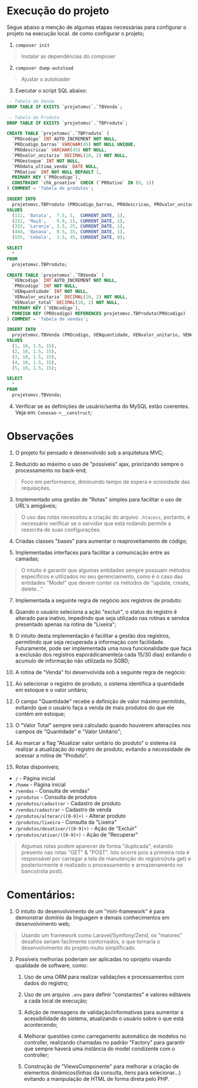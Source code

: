 # Execução do projeto

Segue abaixo a menção de algumas etapas necessárias para configurar o projeto na execução local. de como configurar o projeto;

1. `composer init`
> Instalar as dependências do composer

2. `composer dump-autoload`
> Ajustar o autoloader

3. Executar o script SQL abaixo:

``` SQL
-- Tabela de Venda
DROP TABLE IF EXISTS `projetomvc`.`TBVenda`;

-- Tabela de Produto
DROP TABLE IF EXISTS `projetomvc`.`TBProduto`;

CREATE TABLE `projetomvc`.`TBProduto` (
  `PROcodigo` INT AUTO_INCREMENT NOT NULL,
  `PROcodigo_barras` VARCHAR(45) NOT NULL UNIQUE,
  `PROdescricao` VARCHAR(45) NOT NULL,
  `PROvalor_unitario` DECIMAL(10, 2) NOT NULL,
  `PROestoque` INT NOT NULL,
  `PROdata_ultima_venda` DATE NULL,
  `PROativo` INT NOT NULL DEFAULT 1,
  PRIMARY KEY (`PROcodigo`),
  CONSTRAINT `chk_proativo` CHECK (`PROativo` IN (0, 1))
) COMMENT = 'Tabela de produtos';

INSERT INTO
  projetomvc.TBProduto (PROcodigo_barras, PROdescricao, PROvalor_unitario, PROestoque, PROdata_ultima_venda, PROativo)
VALUES
  (111, 'Batata',  7.5, 5,  CURRENT_DATE, 1),
  (222, 'Maçã',    9.0, 15, CURRENT_DATE, 1),
  (333, 'Laranja', 3.5, 25, CURRENT_DATE, 1),
  (444, 'Banana',  0.5, 35, CURRENT_DATE, 1),
  (555, 'Cebola',  3.5, 45, CURRENT_DATE, 0);

SELECT
  *
FROM
  projetomvc.TBProduto;

CREATE TABLE `projetomvc`.`TBVenda` (
  `VENcodigo` INT AUTO_INCREMENT NOT NULL,
  `PROcodigo` INT NOT NULL,
  `VENquantidade` INT NOT NULL,
  `VENvalor_unitario` DECIMAL(10, 2) NOT NULL,
  `VENvalor_total` DECIMAL(10, 2) NOT NULL,
  PRIMARY KEY (`VENcodigo`),
  FOREIGN KEY (PROcodigo) REFERENCES projetomvc.TBProduto(PROcodigo)
) COMMENT = 'Tabela de vendas';

INSERT INTO
  projetomvc.TBVenda (PROcodigo, VENquantidade, VENvalor_unitario, VENvalor_total)
VALUES
  (1, 10, 1.5, 15),
  (2, 10, 1.5, 15),
  (3, 10, 1.5, 15),
  (4, 10, 1.5, 15),
  (5, 10, 1.5, 15);

SELECT
  *
FROM
  projetomvc.TBVenda;
```

4. Verificar se as definições de usuário/senha do MySQL estão coerentes. Veja em: `Conexao->__construct`;

# Observações

1. O projeto foi pensado e desenvolvido sob a arquitetura MVC;

2. Reduzido ao máximo o uso de "possíveis" ajax, priorizando sempre o processamento no back-end;
> Foco em performance, diminuindo tempo de espera e ociosidade das requisições.

3. Implementado uma gestão de "Rotas" simples para facilitar o uso de URL's amigáveis;
> O uso das rotas necessitou a criação do arquivo `.htacess`, portanto, é necessário verificar se o servidor que está rodando permite a reescrita de suas configurações.

4. Criadas classes "bases" para aumentar o reaproveitamento de código;

5. Implementadas interfaces para facilitar a comunicação entre as camadas;
> O intuito é garantir que algumas entidades sempre possuam métodos específicos e utilizados no seu gerenciamento, como é o caso das entidades "Model" que devem conter os métodos de "update, create, delete..."

7. Implementada a seguinte regra de negócio aos registros de produto: 
  1. Quando o usuário seleciona a ação "excluir", o status do registro é alterado para inativo, impedindo que seja utilizado nas rotinas e sendoa presentado apenas na rotina de "Lixeira";

  2. O intuito desta implementação é facilitar a gestão dos registros, permitindo que seja recuperada a informação com facilidade. Futuramente, pode ser implementada uma nova funcionalidade que faça a exclusão dos registros esporádicamente(a cada 15/30 dias) evitando o acumulo de informação não utilizada no SGBD;

8. A rotina de "Venda" foi desenvolvida sob a seguinte regra de negócio:
  1. Ao selecionar o registro de produto, o sistema identifica a quantidade em estoque e o valor unitário;
  
  2. O campo "Quantidade" recebe a definição de valor máximo permitido, evitando que o usuário faça a venda de mais produtos do que ele contém em estoque;
  
  3. O "Valor Total" sempre será calculado quando houverem alterações nos campos de "Quantidade" e "Valor Unitário";
  
  4. Ao marcar a flag "Atualizar valor unitário do produto" o sistema irá realizar a atualização do registro de produto, evitando a necessidade de acessar a rotina de "Produto".

9. Rotas disponíveis; 
  - `/`                            - Página inicial
  - `/home`                        - Página inicial
  - `/vendas`                      - Consulta de vendas"
  - `/produtos`                    - Consulta de produtos
  - `/produtos/cadastrar`          - Cadastro de produto
  - `/vendas/cadastrar`            - Cadastro de venda
  - `/produtos/alterar/([0-9]+)`   - Alterar produto
  - `/produtos/lixeira`            - Consulta da "Lixeira"
  - `/produtos/desativar/([0-9]+)` - Ação de "Excluir"
  - `/produtos/ativar/([0-9]+)`    - Ação de "Recuperar"
  
> Algumas rotas podem aparecer de forma "duplicada", estando presento nas rotas "GET" & "POST". Isto ocorre pois a primeira rota é responsável por carregar a tela de manutenção do registro(rota get) e posteriormente é realizado o processamento e armazenamento no banco(rota post).

# Comentários: 

1. O intuito do desenvolvimento de um "mini-framework" é para demonstrar domínio da linguagem e demais conhecimentos em desenvolvimento web;
> Usando um framework como Laravel/Symfony/Zend, os "maiores" desafios seriam facilmente contornados, o que tornaria o desenvolvimento do projeto muito simplificado.

2. Possíveis melhorias poderiam ser aplicadas no oprojeto visando qualidade de software, como:

   1. Uso de uma ORM para realizar validações e processamentos com dados do registro;

   2. Uso de um arquivo `.env` para definir "constantes" e valores editáveis a cada local de execução;
   
   3. Adição de mensagens de validação/informativas para aumentar a acessibilidade do sistema, atualizando o usuário sobre o que está acontecendo;
   
   4. Melhorar questões como carregamento automático de modelos no controller, realizando chamadas no padrão "Factory" para garantir que sempre haverá uma instância do model condizente com o controller;
   
   5. Construção de "ViewsComponente" para melhorar a criação de elementos dinâmicos(linhas da consulta, itens para selecionar...) evitando a manipulação de HTML de forma direta pelo PHP.
